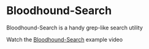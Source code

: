 # Bloodhound-Search

Bloodhound-Search is a handy grep-like search utility

 Watch the [Bloodhound-Search](http://www.setbit.net/~webby/wcf-demo-1x0x31.mp4 "Bloodhound-Search") example video
